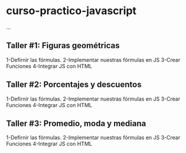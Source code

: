 # curso-practico-javascript

...

## Taller #1: Figuras geométricas

1-Defirnir las fórmulas.
2-Implementar nuestras fórmulas en JS
3-Crear Funciones
4-Integrar JS con HTML

## Taller #2: Porcentajes y descuentos

1-Defirnir las fórmulas.
2-Implementar nuestras fórmulas en JS
3-Crear Funciones
4-Integrar JS con HTML

## Taller #3: Promedio, moda y mediana

1-Defirnir las fórmulas.
2-Implementar nuestras fórmulas en JS
3-Crear Funciones
4-Integrar JS con HTML
